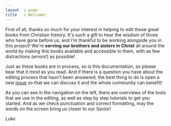 ```yaml
---
layout  : page
title   : Welcome!
---
```

First of all, thanks so much for your interest in helping to edit these great books from Christian history. It's such a gift to hear the wisdom of those who have gone before us, and I'm thankful to be working alongside you in this project! We're **serving our brothers and sisters in Christ**  all around the world by making this books available and accessible to them, with as few distractions (errors!) as possible!

Just as these books are in process, so is this documentation, so please bear that it mind as you read. And if there is a question you have about the editing process that hasn't been answered, the best thing to do is open a new [issue](/issues/) so that we can discuss it and the whole community can benefit!

As you can see in the navigation on the left, there are overviews of the tools that we use in the editing, as well as step by step tutorials to get you started. And as we check punctuation and correct formatting, may the words on the screen bring us closer to our Savior!

*Luke*
